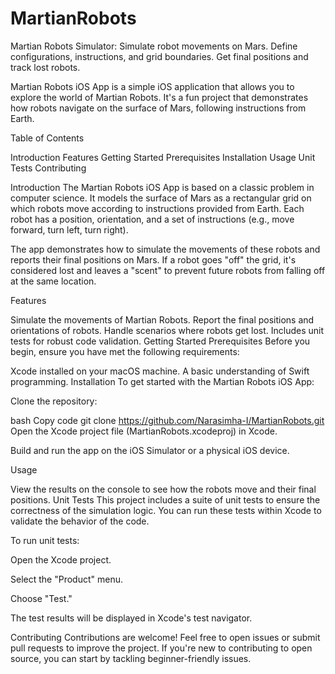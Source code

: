 # MartianRobots
Martian Robots Simulator: Simulate robot movements on Mars. Define configurations, instructions, and grid boundaries. Get final positions and track lost robots. 

Martian Robots iOS App is a simple iOS application that allows you to explore the world of Martian Robots. It's a fun project that demonstrates how robots navigate on the surface of Mars, following instructions from Earth.

Table of Contents

Introduction
Features
Getting Started
Prerequisites
Installation
Usage
Unit Tests
Contributing


Introduction
The Martian Robots iOS App is based on a classic problem in computer science. It models the surface of Mars as a rectangular grid on which robots move according to instructions provided from Earth. Each robot has a position, orientation, and a set of instructions (e.g., move forward, turn left, turn right).

The app demonstrates how to simulate the movements of these robots and reports their final positions on Mars. If a robot goes "off" the grid, it's considered lost and leaves a "scent" to prevent future robots from falling off at the same location.

Features

Simulate the movements of Martian Robots.
Report the final positions and orientations of robots.
Handle scenarios where robots get lost.
Includes unit tests for robust code validation.
Getting Started
Prerequisites
Before you begin, ensure you have met the following requirements:

Xcode installed on your macOS machine.
A basic understanding of Swift programming.
Installation
To get started with the Martian Robots iOS App:

Clone the repository:

bash
Copy code
git clone https://github.com/Narasimha-I/MartianRobots.git
Open the Xcode project file (MartianRobots.xcodeproj) in Xcode.

Build and run the app on the iOS Simulator or a physical iOS device.

Usage

View the results on the console to see how the robots move and their final positions.
Unit Tests
This project includes a suite of unit tests to ensure the correctness of the simulation logic. You can run these tests within Xcode to validate the behavior of the code.

To run unit tests:

Open the Xcode project.

Select the "Product" menu.

Choose "Test."

The test results will be displayed in Xcode's test navigator.

Contributing
Contributions are welcome! Feel free to open issues or submit pull requests to improve the project. If you're new to contributing to open source, you can start by tackling beginner-friendly issues.





